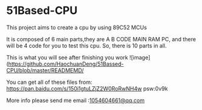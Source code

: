 # 51Based-CPU
This project aims to create a cpu by using 89C52 MCUs

It is composed of 6 main parts,they are A B CODE MAIN RAM PC, and there will be 4 code for you to test this cpu. So, there is 10 parts in all.

This is what you will see after finishing you work
![image](https://github.com/HaochuanDeng/51Bassed-CPU/blob/master/READMEMD/

You can get all of these files from: https://pan.baidu.com/s/150i1gtuLZjZ2W0RoRwNH4w psw:0v9k

More info please send me email :1054604661@qq.com
